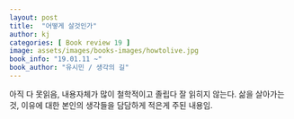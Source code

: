 ```yaml
---
layout: post
title:  "어떻게 살것인가"
author: kj
categories: [ Book review 19 ]
image: assets/images/books-images/howtolive.jpg
book_info: "19.01.11 ~"
book_author: "유시민 / 생각의 길"
---
```

아직 다 못읽음, 내용자체가 많이 철학적이고 졸립다 잘 읽히지 않는다.
삶을 살아가는것, 이유에 대한 본인의 생각들을 담담하게 적은게 주된 내용임.
